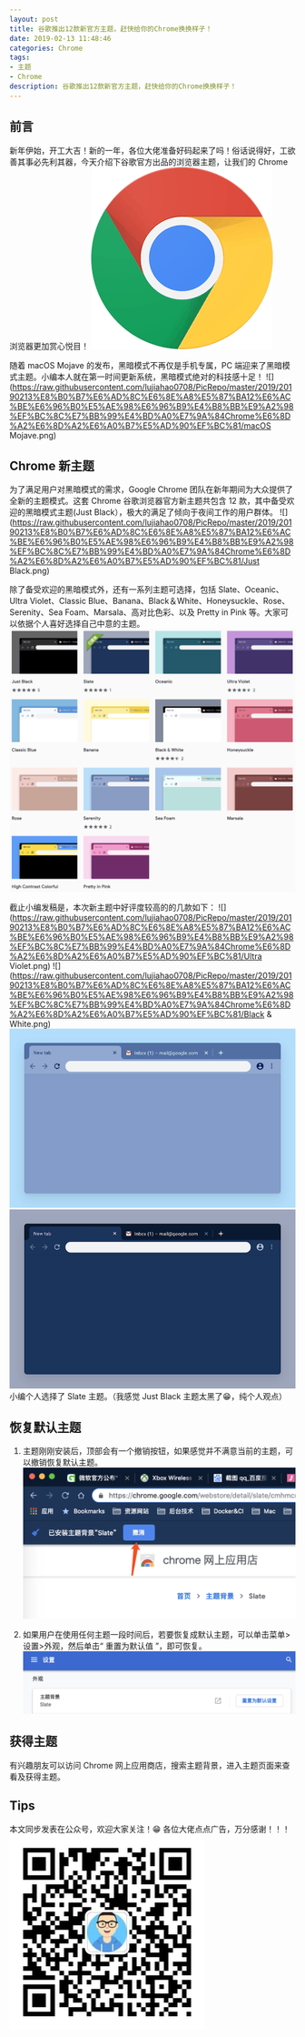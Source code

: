 ```yaml
---
layout: post
title: 谷歌推出12款新官方主题，赶快给你的Chrome换换样子！
date: 2019-02-13 11:48:46
categories: Chrome
tags:
- 主题
- Chrome
description: 谷歌推出12款新官方主题，赶快给你的Chrome换换样子！
---
```


## 前言
新年伊始，开工大吉！新的一年，各位大佬准备好码起来了吗！俗话说得好，工欲善其事必先利其器，今天介绍下谷歌官方出品的浏览器主题，让我们的 Chrome 浏览器更加赏心悦目！
![](https://raw.githubusercontent.com/lujiahao0708/PicRepo/master/2019/20190213%E8%B0%B7%E6%AD%8C%E6%8E%A8%E5%87%BA12%E6%AC%BE%E6%96%B0%E5%AE%98%E6%96%B9%E4%B8%BB%E9%A2%98%EF%BC%8C%E7%BB%99%E4%BD%A0%E7%9A%84Chrome%E6%8D%A2%E6%8D%A2%E6%A0%B7%E5%AD%90%EF%BC%81/chrome.png)

随着 macOS Mojave 的发布，黑暗模式不再仅是手机专属，PC 端迎来了黑暗模式主题。小编本人就在第一时间更新系统，黑暗模式绝对的科技感十足！
![](https://raw.githubusercontent.com/lujiahao0708/PicRepo/master/2019/20190213%E8%B0%B7%E6%AD%8C%E6%8E%A8%E5%87%BA12%E6%AC%BE%E6%96%B0%E5%AE%98%E6%96%B9%E4%B8%BB%E9%A2%98%EF%BC%8C%E7%BB%99%E4%BD%A0%E7%9A%84Chrome%E6%8D%A2%E6%8D%A2%E6%A0%B7%E5%AD%90%EF%BC%81/macOS Mojave.png)

## Chrome 新主题
为了满足用户对黑暗模式的需求，Google Chrome 团队在新年期间为大众提供了全新的主题模式。这套 Chrome 谷歌浏览器官方新主题共包含 12 款，其中备受欢迎的黑暗模式主题(Just Black），极大的满足了倾向于夜间工作的用户群体。
![](https://raw.githubusercontent.com/lujiahao0708/PicRepo/master/2019/20190213%E8%B0%B7%E6%AD%8C%E6%8E%A8%E5%87%BA12%E6%AC%BE%E6%96%B0%E5%AE%98%E6%96%B9%E4%B8%BB%E9%A2%98%EF%BC%8C%E7%BB%99%E4%BD%A0%E7%9A%84Chrome%E6%8D%A2%E6%8D%A2%E6%A0%B7%E5%AD%90%EF%BC%81/Just Black.png)

除了备受欢迎的黑暗模式外，还有一系列主题可选择，包括 Slate、Oceanic、Ultra Violet、Classic Blue、Banana、Black＆White、Honeysuckle、Rose、Serenity、Sea Foam、Marsala、高对比色彩、以及 Pretty in Pink 等。大家可以依据个人喜好选择自己中意的主题。
![](https://raw.githubusercontent.com/lujiahao0708/PicRepo/master/2019/20190213%E8%B0%B7%E6%AD%8C%E6%8E%A8%E5%87%BA12%E6%AC%BE%E6%96%B0%E5%AE%98%E6%96%B9%E4%B8%BB%E9%A2%98%EF%BC%8C%E7%BB%99%E4%BD%A0%E7%9A%84Chrome%E6%8D%A2%E6%8D%A2%E6%A0%B7%E5%AD%90%EF%BC%81/主题汇总.png)

截止小编发稿是，本次新主题中好评度较高的的几款如下：
![](https://raw.githubusercontent.com/lujiahao0708/PicRepo/master/2019/20190213%E8%B0%B7%E6%AD%8C%E6%8E%A8%E5%87%BA12%E6%AC%BE%E6%96%B0%E5%AE%98%E6%96%B9%E4%B8%BB%E9%A2%98%EF%BC%8C%E7%BB%99%E4%BD%A0%E7%9A%84Chrome%E6%8D%A2%E6%8D%A2%E6%A0%B7%E5%AD%90%EF%BC%81/Ultra Violet.png)
![](https://raw.githubusercontent.com/lujiahao0708/PicRepo/master/2019/20190213%E8%B0%B7%E6%AD%8C%E6%8E%A8%E5%87%BA12%E6%AC%BE%E6%96%B0%E5%AE%98%E6%96%B9%E4%B8%BB%E9%A2%98%EF%BC%8C%E7%BB%99%E4%BD%A0%E7%9A%84Chrome%E6%8D%A2%E6%8D%A2%E6%A0%B7%E5%AD%90%EF%BC%81/Black & White.png)
![](https://raw.githubusercontent.com/lujiahao0708/PicRepo/master/2019/20190213%E8%B0%B7%E6%AD%8C%E6%8E%A8%E5%87%BA12%E6%AC%BE%E6%96%B0%E5%AE%98%E6%96%B9%E4%B8%BB%E9%A2%98%EF%BC%8C%E7%BB%99%E4%BD%A0%E7%9A%84Chrome%E6%8D%A2%E6%8D%A2%E6%A0%B7%E5%AD%90%EF%BC%81/Serenity.png)
![](https://raw.githubusercontent.com/lujiahao0708/PicRepo/master/2019/20190213%E8%B0%B7%E6%AD%8C%E6%8E%A8%E5%87%BA12%E6%AC%BE%E6%96%B0%E5%AE%98%E6%96%B9%E4%B8%BB%E9%A2%98%EF%BC%8C%E7%BB%99%E4%BD%A0%E7%9A%84Chrome%E6%8D%A2%E6%8D%A2%E6%A0%B7%E5%AD%90%EF%BC%81/Slate.png)
小编个人选择了 Slate 主题。（我感觉 Just Black 主题太黑了😁，纯个人观点）
## 恢复默认主题
1. 主题刚刚安装后，顶部会有一个撤销按钮，如果感觉并不满意当前的主题，可以撤销恢复默认主题。
![](https://raw.githubusercontent.com/lujiahao0708/PicRepo/master/2019/20190213%E8%B0%B7%E6%AD%8C%E6%8E%A8%E5%87%BA12%E6%AC%BE%E6%96%B0%E5%AE%98%E6%96%B9%E4%B8%BB%E9%A2%98%EF%BC%8C%E7%BB%99%E4%BD%A0%E7%9A%84Chrome%E6%8D%A2%E6%8D%A2%E6%A0%B7%E5%AD%90%EF%BC%81/撤销主题.png)

1. 如果用户在使用任何主题一段时间后，若要恢复成默认主题，可以单击菜单>设置>外观，然后单击“ 重置为默认值 ”，即可恢复。
![](https://raw.githubusercontent.com/lujiahao0708/PicRepo/master/2019/20190213%E8%B0%B7%E6%AD%8C%E6%8E%A8%E5%87%BA12%E6%AC%BE%E6%96%B0%E5%AE%98%E6%96%B9%E4%B8%BB%E9%A2%98%EF%BC%8C%E7%BB%99%E4%BD%A0%E7%9A%84Chrome%E6%8D%A2%E6%8D%A2%E6%A0%B7%E5%AD%90%EF%BC%81/恢复默认主题.png)
## 获得主题
有兴趣朋友可以访问 Chrome 网上应用商店，搜索主题背景，进入主题页面来查看及获得主题。

## Tips
本文同步发表在公众号，欢迎大家关注！😁 各位大佬点点广告，万分感谢！！！
![](https://github.com/lujiahao0708/PicRepo/raw/master/公众号二维码.jpg)

